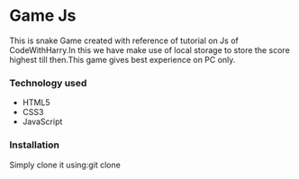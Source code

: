 <h1>Game Js</h1>
<p>This is snake Game created with reference of tutorial on Js of CodeWithHarry.In this we have make use of local storage to store the score highest till then.This game gives best experience on PC only.</p>
<h3>Technology used</h3>
<ul>
<li>HTML5</li>
<li>CSS3</li>
<li>JavaScript</li>
</ul>
<h3>Installation</h3>
<p>Simply clone it using:git clone</p>
